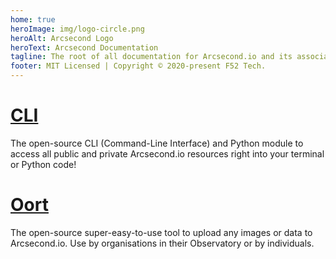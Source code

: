 ```yaml
---
home: true
heroImage: img/logo-circle.png
heroAlt: Arcsecond Logo
heroText: Arcsecond Documentation
tagline: The root of all documentation for Arcsecond.io and its associated tools.
footer: MIT Licensed | Copyright © 2020-present F52 Tech.
---
```


# [CLI](https://docs.arcsecond.io/cli)

The open-source CLI (Command-Line Interface) and Python module to access all 
public and private Arcsecond.io resources right into your terminal or Python 
code!

# [Oort](https://docs.arcsecond.io/oort)

The open-source super-easy-to-use tool to upload any images or data to 
Arcsecond.io. Use by organisations in their Observatory or by individuals.

